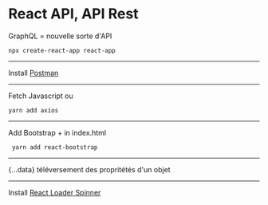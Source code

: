 # React API, API Rest

GraphQL = nouvelle sorte d'API

```
npx create-react-app react-app
```
---

Install [Postman](https://www.postman.com/)

---
Fetch Javascript
ou
```
yarn add axios
```

---
Add Bootstrap + in index.html
```
 yarn add react-bootstrap
```
---
{...data}
téléversement des propritétés d'un objet

---

Install [React Loader Spinner](https://www.npmjs.com/package/react-loader-spinner)